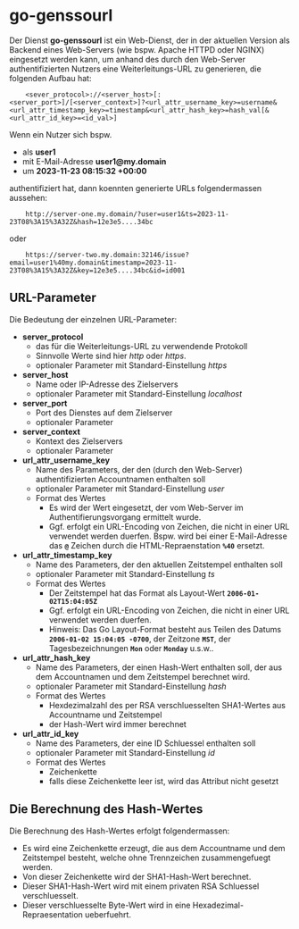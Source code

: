 # go-genssourl

Der Dienst __go-genssourl__ ist ein Web-Dienst, der in der aktuellen Version
als Backend eines Web-Servers (wie bspw. Apache HTTPD oder NGINX) eingesetzt
werden kann, um anhand des durch den Web-Server authentifizierten Nutzers eine
Weiterleitungs-URL zu generieren, die folgenden Aufbau hat:

        <sever_protocol>://<server_host>[:<server_port>]/[<server_context>]?<url_attr_username_key>=username&<url_attr_timestamp_key>=timestamp&<url_attr_hash_key>=hash_val[&<url_attr_id_key>=<id_val>]

Wenn ein Nutzer sich bspw.

* als __user1__
* mit E-Mail-Adresse __user1@my.domain__
* um __2023-11-23 08:15:32 +00:00__

authentifiziert hat, dann koennten generierte URLs folgendermassen aussehen:

        http://server-one.my.domain/?user=user1&ts=2023-11-23T08%3A15%3A32Z&hash=12e3e5....34bc

oder

        https://server-two.my.domain:32146/issue?email=user1%40my.domain&timestamp=2023-11-23T08%3A15%3A32Z&key=12e3e5....34bc&id=id001

## URL-Parameter
Die Bedeutung der einzelnen URL-Parameter:

* __server_protocol__
    * das für die Weiterleitungs-URL zu verwendende Protokoll
    * Sinnvolle Werte sind hier _http_ oder _https_.
    * optionaler Parameter mit Standard-Einstellung _https_
* __server_host__
    * Name oder IP-Adresse des Zielservers
    * optionaler Parameter mit Standard-Einstellung _localhost_
* __server_port__
    * Port des Dienstes auf dem Zielserver
    * optionaler Parameter
* __server_context__
    * Kontext des Zielservers
    * optionaler Parameter
* __url_attr_username_key__
    * Name des Parameters, der den (durch den Web-Server) authentifizierten Accountnamen enthalten soll
    * optionaler Parameter mit Standard-Einstellung _user_
    * Format des Wertes
        * Es wird der Wert eingesetzt, der vom Web-Server im Authentifierungsvorgang ermittelt wurde.
        * Ggf. erfolgt ein URL-Encoding von Zeichen, die nicht in einer URL verwendet werden duerfen. Bspw. wird bei einer E-Mail-Adresse das __`@`__ Zeichen durch die HTML-Repraenstation __`%40`__ ersetzt.
* __url_attr_timestamp_key__
    * Name des Parameters, der den aktuellen Zeitstempel enthalten soll
    * optionaler Parameter mit Standard-Einstellung _ts_
    * Format des Wertes
        * Der Zeitstempel hat das Format als Layout-Wert __`2006-01-02T15:04:05Z`__
        * Ggf. erfolgt ein URL-Encoding von Zeichen, die nicht in einer URL verwendet werden duerfen.
        * Hinweis: Das Go Layout-Format besteht aus Teilen des Datums __`2006-01-02 15:04:05 -0700`__, der Zeitzone __`MST`__, der Tagesbezeichnungen __`Mon`__ oder __`Monday`__ u.s.w..
* __url_attr_hash_key__
    * Name des Parameters, der einen Hash-Wert enthalten soll, der aus dem Accountnamen und dem Zeitstempel berechnet wird.
    * optionaler Parameter mit Standard-Einstellung _hash_
    * Format des Wertes
        * Hexdezimalzahl des per RSA verschluesselten SHA1-Wertes aus Accountname und Zeitstempel
        * der Hash-Wert wird immer berechnet
* __url_attr_id_key__
    * Name des Parameters, der eine ID Schluessel enthalten soll
    * optionaler Parameter mit Standard-Einstellung _id_
    * Format des Wertes
        * Zeichenkette
        * falls diese Zeichenkette leer ist, wird das Attribut nicht gesetzt

## Die Berechnung des Hash-Wertes
Die Berechnung des Hash-Wertes erfolgt folgendermassen:

* Es wird eine Zeichenkette erzeugt, die aus dem Accountname und dem Zeitstempel besteht, welche ohne Trennzeichen zusammengefuegt werden.
* Von dieser Zeichenkette wird der SHA1-Hash-Wert berechnet.
* Dieser SHA1-Hash-Wert wird mit einem privaten RSA Schluessel verschluesselt.
* Dieser verschluesselte Byte-Wert wird in eine Hexadezimal-Repraesentation ueberfuehrt. 
